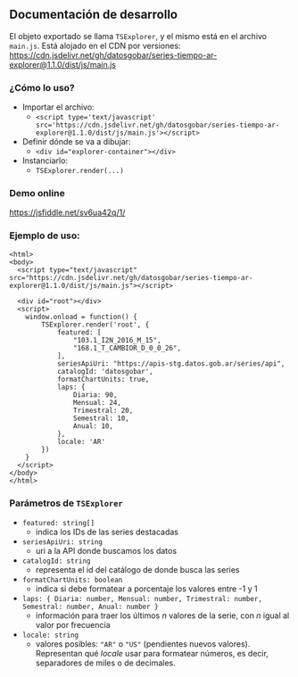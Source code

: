## Documentación de desarrollo

El objeto exportado se llama `TSExplorer`, y el mismo está en el archivo `main.js`.
Está alojado en el CDN por versiones: https://cdn.jsdelivr.net/gh/datosgobar/series-tiempo-ar-explorer@1.1.0/dist/js/main.js

### ¿Cómo lo uso?
- Importar el archivo:
  - `<script type='text/javascript' src='https://cdn.jsdelivr.net/gh/datosgobar/series-tiempo-ar-explorer@1.1.0/dist/js/main.js'></script>`
- Definir dónde se va a dibujar:
  - `<div id="explorer-container"></div>`
- Instanciarlo:
  - `TSExplorer.render(...)`

### Demo online
https://jsfiddle.net/sv6ua42q/1/

### Ejemplo de uso:
```
<html>
<body>
  <script type="text/javascript" src="https://cdn.jsdelivr.net/gh/datosgobar/series-tiempo-ar-explorer@1.1.0/dist/js/main.js"></script>

  <div id="root"></div>
  <script>
    window.onload = function() {
        TSExplorer.render('root', {
            featured: [
                "103.1_I2N_2016_M_15",
                "168.1_T_CAMBIOR_D_0_0_26",
            ],
            seriesApiUri: "https://apis-stg.datos.gob.ar/series/api",
            catalogId: 'datosgobar',
            formatChartUnits: true,
            laps: {
                Diaria: 90,
                Mensual: 24,
                Trimestral: 20,
                Semestral: 10,
                Anual: 10,
            },
            locale: 'AR'
        })
    }
  </script>
</body>
</html>
```

### Parámetros de `TSExplorer`
- `featured: string[]`
  - indica los IDs de las series destacadas
- `seriesApiUri: string`
  - uri a la API donde buscamos los datos
- `catalogId: string`
  - representa el id del catálogo de donde busca las series
- `formatChartUnits: boolean`
  - indica si debe formatear a porcentaje los valores entre -1 y 1
- `laps: { Diaria: number, Mensual: number, Trimestral: number, Semestral: number, Anual: number }`
  - información para traer los últimos _n_ valores de la serie, con _n_ igual al valor por frecuencia
- `locale: string`
  - valores posibles: `"AR"` o `"US"` (pendientes nuevos valores). Representan qué _locale_ usar para formatear números, es decir, separadores de miles o de decimales.
